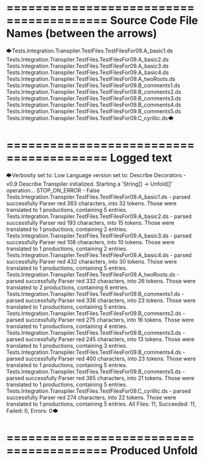 ========================================
Source Code File Names (between the arrows)
========================================

🡆Tests.Integration.Transpiler.TestFiles.TestFilesFor09.A_basic1.ds
Tests.Integration.Transpiler.TestFiles.TestFilesFor09.A_basic2.ds
Tests.Integration.Transpiler.TestFiles.TestFilesFor09.A_basic3.ds
Tests.Integration.Transpiler.TestFiles.TestFilesFor09.A_basic4.ds
Tests.Integration.Transpiler.TestFiles.TestFilesFor09.A_twoRoots.ds
Tests.Integration.Transpiler.TestFiles.TestFilesFor09.B_comments1.ds
Tests.Integration.Transpiler.TestFiles.TestFilesFor09.B_comments2.ds
Tests.Integration.Transpiler.TestFiles.TestFilesFor09.B_comments3.ds
Tests.Integration.Transpiler.TestFiles.TestFilesFor09.B_comments4.ds
Tests.Integration.Transpiler.TestFiles.TestFilesFor09.B_comments5.ds
Tests.Integration.Transpiler.TestFiles.TestFilesFor09.C_cyrillic.ds🡄

========================================
Logged text
========================================

🡆Verbosity set to: Low
Language version set to: Describe Decorators - v0.9
Describe Transpiler initialized.
Starting a 'String[] -> Unfold[]' operation...
STOP_ON_ERROR - False
Tests.Integration.Transpiler.TestFiles.TestFilesFor09.A_basic1.ds - parsed successfully
Parser red 363 characters, into 32 tokens.
Those were translated to 1 productions, containing 5 entries.
Tests.Integration.Transpiler.TestFiles.TestFilesFor09.A_basic2.ds - parsed successfully
Parser red 193 characters, into 15 tokens.
Those were translated to 1 productions, containing 2 entries.
Tests.Integration.Transpiler.TestFiles.TestFilesFor09.A_basic3.ds - parsed successfully
Parser red 108 characters, into 10 tokens.
Those were translated to 1 productions, containing 2 entries.
Tests.Integration.Transpiler.TestFiles.TestFilesFor09.A_basic4.ds - parsed successfully
Parser red 432 characters, into 30 tokens.
Those were translated to 1 productions, containing 5 entries.
Tests.Integration.Transpiler.TestFiles.TestFilesFor09.A_twoRoots.ds - parsed successfully
Parser red 332 characters, into 26 tokens.
Those were translated to 2 productions, containing 6 entries.
Tests.Integration.Transpiler.TestFiles.TestFilesFor09.B_comments1.ds - parsed successfully
Parser red 336 characters, into 23 tokens.
Those were translated to 1 productions, containing 5 entries.
Tests.Integration.Transpiler.TestFiles.TestFilesFor09.B_comments2.ds - parsed successfully
Parser red 275 characters, into 16 tokens.
Those were translated to 1 productions, containing 4 entries.
Tests.Integration.Transpiler.TestFiles.TestFilesFor09.B_comments3.ds - parsed successfully
Parser red 245 characters, into 13 tokens.
Those were translated to 1 productions, containing 3 entries.
Tests.Integration.Transpiler.TestFiles.TestFilesFor09.B_comments4.ds - parsed successfully
Parser red 400 characters, into 23 tokens.
Those were translated to 1 productions, containing 5 entries.
Tests.Integration.Transpiler.TestFiles.TestFilesFor09.B_comments5.ds - parsed successfully
Parser red 365 characters, into 21 tokens.
Those were translated to 1 productions, containing 5 entries.
Tests.Integration.Transpiler.TestFiles.TestFilesFor09.C_cyrillic.ds - parsed successfully
Parser red 274 characters, into 22 tokens.
Those were translated to 1 productions, containing 5 entries.
All Files: 11, Succeeded: 11, Failed: 0, Errors: 0🡄

========================================
Produced Unfold
========================================

